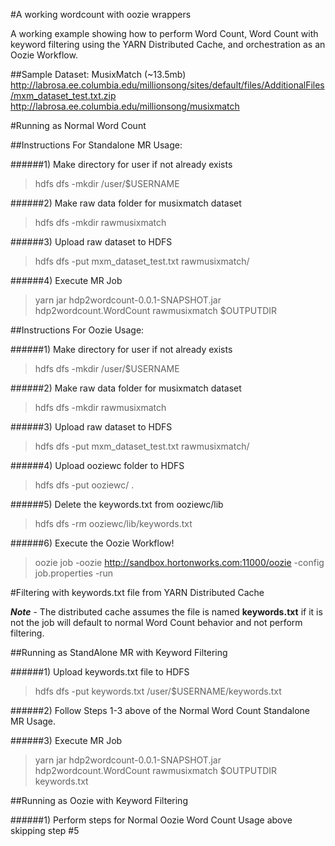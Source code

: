 #A working wordcount with oozie wrappers

A working example showing how to perform Word Count, Word Count with keyword filtering using the YARN Distributed Cache, and orchestration as an Oozie Workflow. 



##Sample Dataset: MusixMatch (~13.5mb)
http://labrosa.ee.columbia.edu/millionsong/sites/default/files/AdditionalFiles/mxm_dataset_test.txt.zip
http://labrosa.ee.columbia.edu/millionsong/musixmatch


#Running as Normal Word Count

##Instructions For Standalone MR Usage:

######1) Make directory for user if not already exists

> hdfs dfs -mkdir /user/$USERNAME

######2) Make raw data folder for musixmatch dataset

> hdfs dfs -mkdir rawmusixmatch

######3) Upload raw dataset to HDFS

> hdfs dfs -put mxm_dataset_test.txt rawmusixmatch/

######4) Execute MR Job

> yarn jar hdp2wordcount-0.0.1-SNAPSHOT.jar hdp2wordcount.WordCount rawmusixmatch $OUTPUTDIR




##Instructions For Oozie  Usage:

######1) Make directory for user if not already exists

> hdfs dfs -mkdir /user/$USERNAME

######2) Make raw data folder for musixmatch dataset

> hdfs dfs -mkdir rawmusixmatch

######3) Upload raw dataset to HDFS

> hdfs dfs -put mxm_dataset_test.txt rawmusixmatch/

######4) Upload ooziewc folder to HDFS

> hdfs dfs -put ooziewc/ .

######5) Delete the keywords.txt from ooziewc/lib

> hdfs dfs -rm ooziewc/lib/keywords.txt

######6) Execute the Oozie Workflow!

> oozie job -oozie http://sandbox.hortonworks.com:11000/oozie -config job.properties  -run


#Filtering with keywords.txt file from YARN Distributed Cache

***Note*** - The distributed cache assumes the file is named **keywords.txt**  if it is not the job will default to normal Word Count behavior and not perform filtering. 

##Running as StandAlone MR with Keyword Filtering

######1) Upload keywords.txt file to HDFS

> hdfs dfs -put keywords.txt /user/$USERNAME/keywords.txt

######2) Follow Steps 1-3 above of the Normal Word Count Standalone MR Usage. 

######3) Execute MR Job

> yarn jar hdp2wordcount-0.0.1-SNAPSHOT.jar hdp2wordcount.WordCount rawmusixmatch $OUTPUTDIR keywords.txt


##Running as Oozie with Keyword Filtering

######1) Perform steps for Normal Oozie Word Count Usage above skipping step #5 